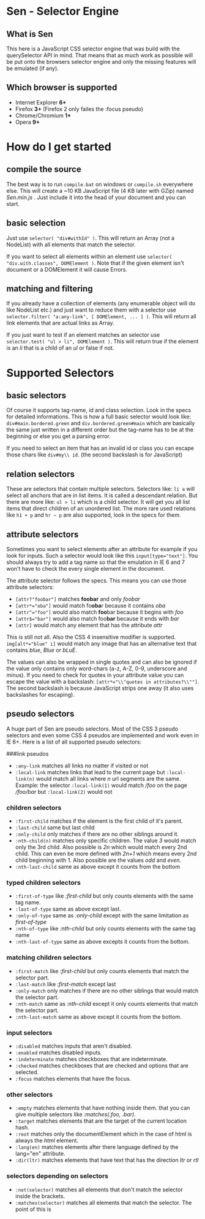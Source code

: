 # Sen - Selector Engine
## What is Sen
This here is a JavaScript CSS selector engine that was build with the querySelector API in mind. That means that as much work as possible will be put onto the browsers selector engine and only the missing features will be emulated (if any).

## Which browser is supported
- Internet Explorer **6+**
- Firefox **3+** (Firefox 2 only failes the :focus pseudo)
- Chrome/Chromium **1+**
- Opera **9+**

# How do I get started
## compile the source
The best way is to run `compile.bat` on windows or `compile.sh` everywhere else. This will create a ~10 KB JavaScript file (4 KB later with GZip) named *Sen.min.js* . Just include it into the head of your document and you can start.

## basic selection
Just use `selector( "div#withId" )`. This will return an Array (not a NodeList) with all elements that match the selector.

If you want to select all elements within an element use `selector( "div.with.classes", DOMElement )`. Note that if the given element isn't document or a DOMElement it will cause Errors.

## matching and filtering
If you already have a collection of elements (any enumerable object will do like NodeList etc.) and just want to reduce them with a selector use `selector.filter( "a:any-link", [ DOMElement, ... ] )`. This will return all link elements that are actual links as Array.

If you just want to test if an element matches an selector use `selector.test( "ul > li", DOMElement )`. This will return true if the element is an *li* that is a child of an *ul* or false if not.

# Supported Selectors
## basic selectors
Of course it supports tag-name, id and class selection. Look in the specs for detailed informations. This is how a full basic selector would look like: `div#main.bordered.green` and `div.bordered.green#main` which are basically the same just written in  a different order but the tag-name has to be at the beginning or else you get a parsing error.

If you need to select an item that has an invalid id or class you can escape those chars like `div#my\\ id`. (the second backslash is for JavaScript)

## relation selectors
These are selectors that contain multiple selectors. Selectors like: `li a` will select all anchors that are in list items. It is called a descendant relation. But there are more like: `ul > li` which is a child selector. It will get you all list items that direct children of an unordered list. The more rare used relations like `h1 + p` and `hr ~ p` are also supported, look in the specs for them.

## attribute selectors
Sometimes you want to select elements after an attribute for example if you look for inputs. Such a selector would look like this `input[type="text"]`. You should always try to add a tag name so that the emulation in IE 6 and 7 won't have to check the every single element in the document.

The attribute selector follows the specs. This means you can use those attribute selectors:

- `[attr?"foobar"]` matches **foobar** and only *foobar*
- `[attr*="oba"]` would match fo**oba**r because it contains *oba*
- `[attr^="foo"]` would also match **foo**bar because it begins with *foo*
- `[attr$="bar"]` would also match foo**bar** because it ends with *bar*
- `[attr]` would match any element that has the attribute *attr*

This is still not all. Also the CSS 4 insensitive modifier is supported. `img[alt*="blue" i]` would match any image that has an alternative text that contains *blue*, *Blue* or *bLuE*.

The values can also be wrapped in single quotes and can also be ignored if the value only contains only word-chars (a-z, A-Z, 0-9, underscore and minus). If you need to check for quotes in your attribute value you can escape the value with a backslash: `[attr*="\\"quotes in attributes?\\""]`. The second backslash is because JavaScript strips one away (it also uses backslashes for escaping).

## pseudo selectors
A huge part of Sen are pseudo selectors. Most of the CSS 3 pseudo selectors and even some CSS 4 pseudos are implemented and work even in IE 6+. Here is a list of all supported pseudo selectors:

###link pseudos
- `:any-link` matches all links no matter if visited or not
- `:local-link` matches links that lead to the current page but `:local-link(n)` would match all links where *n* url segments are the same. Example: the selector `:local-link(1)` would match */foo* on the page */foo/bar* but `:local-link(2)` would not

### children selectors
- `:first-child` matches if the element is the first child of it's parent.
- `:last-child` same but last child
- `:only-child` only matches if there are no other siblings around it.
- `:nth-child(n)` matches only specific children. The value *3* would match only the 3rd child. Also possible is *2n* which would match every 2nd child. This can even be more defined with *2n+1* which means every 2nd child beginning with 1. Also possible are the values *odd* and *even*.
- `:nth-last-child` same as above except it counts from the bottom

### typed children selectors
- `:first-of-type` like *:first-child* but only counts elements with the same tag name.
- `:last-of-type` same as above except last.
- `:only-of-type` same as *:only-child* except with the same limitation as *first-of-type*
- `:nth-of-type` like *:nth-child* but only counts elements with the same tag name
- `:nth-last-of-type` same as above excepts it counts from the bottom.

### matching children selectors
- `:first-match` like *:first-child* but only counts elements that match the selector part.
- `:last-match` like *:first-match* except last
- `:only-match` only matches if there are no other siblings that would match the selector part.
- `:nth-match` same as *:nth-child* except it only counts elements that match the selector part.
- `:nth-last-match` same as above except it counts from the bottom.

### input selectors
- `:disabled` matches inputs that aren't disabled.
- `:enabled` matches disabled inputs.
- `:indeterminate` matches checkboxes that are indeterminate.
- `:checked` matches checkboxes that are checked and options that are selected.
- `:focus` matches elements that have the focus.

### other selectors
- `:empty` matches elements that have nothing inside them. that you can give multiple selectors like *:matches(.foo, .bar)*.
- `:target` matches elements that are the target of the current location hash.
- `:root` matches only the documentElement which in the case of html is always the *html* element.
- `:lang(en)` matches elements after there language defined by the lang="en" attribute.
- `:dir(ltr)` matches elements that have text that has the direction *ltr* or *rtl*

### selectors depending on selectors
- `:not(selector)` matches all elements that don't match the selector inside the brackets.
- `:matches(selector)` matches all elements that match the selector. The point of this is
